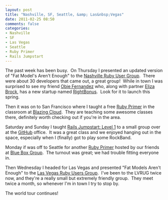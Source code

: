 ```yaml
---
layout: post
title: "Nashville, SF, Seattle, &amp; Las&nbsp;Vegas"
date: 2011-02-25 08:50
comments: false
categories:
- Nashville
- SF
- Las Vegas
- Seattle
- Ruby Primer
- Rails Jumpstart
---
```


The past week has been busy. &nbsp;On Thursday I presented an updated version of "Fat Model's Aren't Enough" to the <a title="Nashville Ruby User Group" target="_blank" href="http://www.meetup.com/nashvillerails/">Nashville Ruby User Group</a>. &nbsp;There were about 30 developers that came out, a great group! &nbsp;While in town I was surprised to see my friend <a target="_blank" href="http://obiefernandez.com/">Obie Fernandez</a> who, along with partner <a title="Eliza Brock" target="_blank" href="http://elizabrock.com/">Eliza Brock</a>, has a new startup named <a target="_blank" href="http://rightbonus.com/">RightBonus</a>. &nbsp;Look for it to launch this spring.

Then it was on to San Francisco where I taught a free <a target="_blank" href="http://jumpstartlab.com/courses/ruby">Ruby Primer</a> in the classroom at <a target="_blank" href="http://blazingcloud.net/">Blazing Cloud</a>. &nbsp;They are teaching some awesome classes there, definitely worth checking out if you're in the area. &nbsp;

Saturday and Sunday I taught <a target="_blank" href="http://jumpstartlab.com/courses/rails">Rails Jumpstart: Level 1</a> to a small group over at the <a target="_blank" href="https://github.com/">GitHub</a> office. &nbsp;It was a great class and we enjoyed hanging out in the space, especially when I (finally) got to play some RockBand.

Monday if was off to Seattle for another <a target="_blank" href="http://jumpstartlab.com/courses/ruby">Ruby Primer</a> hosted by our friends at <a target="_blank" href="http://www.bluebox.net/">Blue Box Group</a>. &nbsp;The turnout was great; we had trouble fitting everyone in.

Then Wednesday I headed for Las Vegas and presented "Fat Models Aren't Enough" to the <a target="_blank" href="http://www.meetup.com/las-vegas-ruby-on-rails/">Las Vegas Ruby Users Group</a>. &nbsp;I've been to the LVRUG twice now, and they're a really small but extremely friendly group. &nbsp;They meet twice a month, so whenever I'm in town I try to stop by.

The world tour continues!
